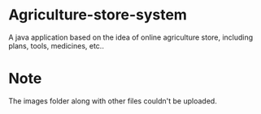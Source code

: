 # Agriculture-store-system
A java application based on the idea of online agriculture store, including plans, tools, medicines, etc.. 
# Note
The images folder along with other files couldn't be uploaded.
